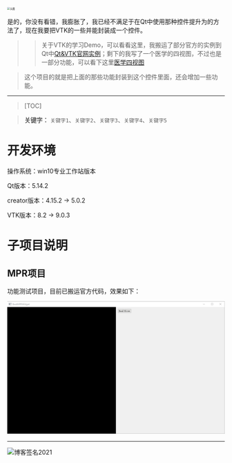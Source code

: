<img src="https://img-blog.csdnimg.cn/dbf523d39a0a4b7ea420b98d4802981b.png#pic_center" alt="头图" style="zoom:40%;" />

​		是的，你没有看错，我膨胀了，我已经不满足于在Qt中使用那种控件提升为的方法了，现在我要把VTK的一些并能封装成一个控件。

> > 关于VTK的学习Demo，可以看看这里，我搬运了部分官方的实例到Qt中[Qt&VTK官网实例](https://blog.csdn.net/z609932088/category_11141734.html?spm=1001.2014.3001.5482)；剩下的我写了一个医学的四视图，不过也是一部分功能，可以看下这里[医学四视图](https://blog.csdn.net/z609932088/category_11276724.html?spm=1001.2014.3001.5482)

> 这个项目的就是把上面的那些功能封装到这个控件里面，还会增加一些功能。

---

>[TOC]

> **关键字：** `关键字1`、`关键字2`、`关键字3`、`关键字4`、`关键字5`

# 开发环境

操作系统：win10专业工作站版本

Qt版本：5.14.2 

creator版本：4.15.2 -> 5.0.2

VTK版本：8.2 -> 9.0.3

# 子项目说明

## MPR项目

功能测试项目，目前已搬运官方代码，效果如下：

![gif6](https://raw.githubusercontent.com/DreamLife-Jianwei/CSDNResources/master/20211104162012.gif)







---

<img src="https://img-blog.csdnimg.cn/e931244fe9284d62854df336584f2ed6.png#pic_center" alt="博客签名2021"  />
